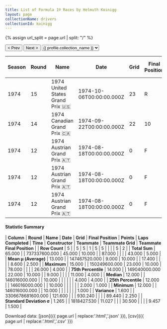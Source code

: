 ```yaml
---
title: List of Formula 1® Races by Helmuth Koinigg
layout: page
collectionName: drivers
collectionId: koinigg
---
```


{% assign url_split = page.url | split: "/" %}
<div id="collection-navigation">
<button onclick="selector.options[selector.selectedIndex-1].value && (window.location = selector.options[selector.selectedIndex-1].value);">&lt; Prev</button>
<button onclick="selector.options[selector.selectedIndex+1].value && (window.location = selector.options[selector.selectedIndex+1].value);">Next &gt;</button>
<select id="selector" onchange="this.options[this.selectedIndex].value && (window.location = this.options[this.selectedIndex].value);">
  {% for collectionId in site.data[page.collectionName].refs %}
    {% if collectionId == page.collectionId %}
      {% assign selected = "selected" %}
    {% else %}
      {% assign selected = "" %}
    {% endif %}
    {% assign profile = site.data[page.collectionName][collectionId].profile %}
    <option value="/f1/{{ page.collectionName }}/{{ collectionId }}/{{ url_split[4] }}" {{ selected }}>{{ profile.collection_name }}</option>
  {% endfor %}
</select>
</div>

| Season | Round | Name | Date | Grid | Final Position | Points | Laps Completed | Time | Constructor | Teammate | Teammate Grid | Teammate Final Position |
|--|--|--|--|--|--|--|--|--|--|--|--|--|
| 1974 | 15 | 1974 United States Grand Prix 🇺🇸 | 1974-10-06T00:00:00.000Z | 23 | R | 0.0 | 9 |   | Surtees 🇬🇧 | [José Dolhem 🇫🇷](/f1/drivers/dolhem) | 26 | W |
| 1974 | 14 | 1974 Canadian Grand Prix 🇨🇦 | 1974-09-22T00:00:00.000Z | 22 | 10 | 0.0 | 78 |   | Surtees 🇬🇧 | [Derek Bell 🇬🇧](/f1/drivers/bell) | 0 | F |
| 1974 | 12 | 1974 Austrian Grand Prix 🇦🇹 | 1974-08-18T00:00:00.000Z | 0 | F | 0.0 | 0 |   | Brabham 🇬🇧 | [Carlos Reutemann 🇦🇷](/f1/drivers/reutemann) | 2 | 1 |
| 1974 | 12 | 1974 Austrian Grand Prix 🇦🇹 | 1974-08-18T00:00:00.000Z | 0 | F | 0.0 | 0 |   | Brabham 🇬🇧 | [John Watson 🇬🇧](/f1/drivers/watson) | 11 | 4 |
| 1974 | 12 | 1974 Austrian Grand Prix 🇦🇹 | 1974-08-18T00:00:00.000Z | 0 | F | 0.0 | 0 |   | Brabham 🇬🇧 | [Carlos Pace 🇧🇷](/f1/drivers/pace) | 4 | R |

#### Statistic Summary

| **Column** | **Round** | **Name** | **Date** | **Grid** | **Final Position** | **Points** | **Laps Completed** | **Time** | **Constructor** | **Teammate** | **Teammate Grid** | **Teammate Final Position** |
| **Row Count** | 5 |  | 5 | 5 | 1 | 5 | 5 |  |  |  | 5 | 2 |
| **Total Sum** | 65.000 |  | 737337600.000 | 45.000 | 10.000 |  | 87.000 |  |  |  | 43.000 | 5.000 |
| **Mean μ (Average)** | 13.000 |  | 147467520.000 | 9.000 | 10.000 |  | 17.400 |  |  |  | 8.600 | 2.500 |
| **Maximum** | 15.000 |  | 150249600.000 | 23.000 | 10.000 |  | 78.000 |  |  |  | 26.000 | 4.000 |
| **75th Percentile** | 14.000 |  | 149040000.000 | 22.000 | 10.000 |  | 9.000 |  |  |  | 11.000 | 4.000 |
| **Median** | 12.000 |  | 146016000.000 |  | 10.000 |  |  |  |  |  | 4.000 | 4.000 |
| **25th Percentile** | 12.000 |  | 146016000.000 |  | 10.000 |  |  |  |  |  | 2.000 | 1.000 |
| **Minimum** | 12.000 |  | 146016000.000 |  | 10.000 |  |  |  |  |  |  | 1.000 |
| **Variance** | 1.600 |  | 3306678681600.000 | 121.600 |  |  | 930.240 |  |  |  | 89.440 | 2.250 |
| **Standard Deviation σ** | 1.265 |  | 1818427.530 | 11.027 |  |  | 30.500 |  |  |  | 9.457 | 1.500 |

Download data: [json]({{ page.url | replace:'.html','.json' }}), [csv]({{ page.url | replace:'.html','.csv' }})
